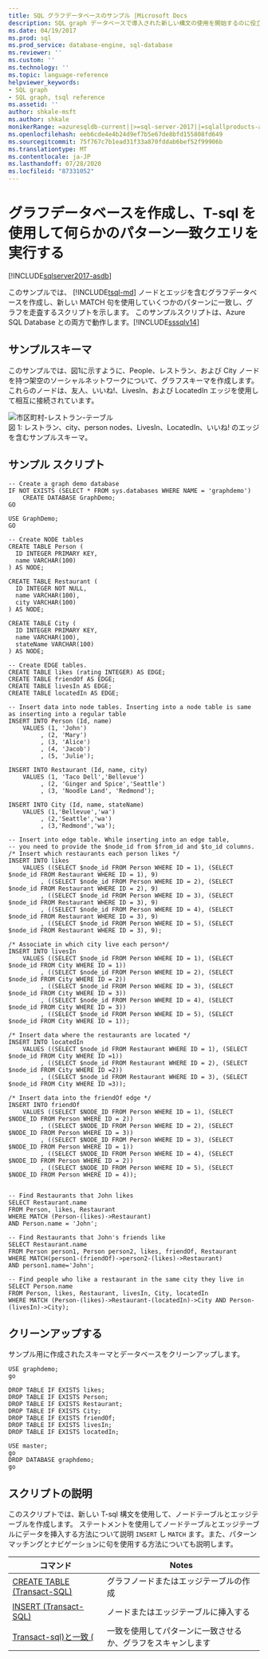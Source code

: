 ```yaml
---
title: SQL グラフデータベースのサンプル |Microsoft Docs
description: SQL graph データベースで導入された新しい構文の使用を開始するのに役立つクイックサンプルです。
ms.date: 04/19/2017
ms.prod: sql
ms.prod_service: database-engine, sql-database
ms.reviewer: ''
ms.custom: ''
ms.technology: ''
ms.topic: language-reference
helpviewer_keywords:
- SQL graph
- SQL graph, tsql reference
ms.assetid: ''
author: shkale-msft
ms.author: shkale
monikerRange: =azuresqldb-current||>=sql-server-2017||=sqlallproducts-allversions||>=sql-server-linux-2017||=azuresqldb-mi-current
ms.openlocfilehash: eeb6cde4e4b24d9ef7b5e67de8bfd155808fd649
ms.sourcegitcommit: 75f767c7b1ead31f33a870fddab6bef52f99906b
ms.translationtype: MT
ms.contentlocale: ja-JP
ms.lasthandoff: 07/28/2020
ms.locfileid: "87331052"
---
```

# <a name="create-a-graph-database-and-run-some-pattern-matching-queries-using-t-sql"></a>グラフデータベースを作成し、T-sql を使用して何らかのパターン一致クエリを実行する

[!INCLUDE[sqlserver2017-asdb](../../includes/applies-to-version/sqlserver2017-asdb.md)]

このサンプルでは、 [!INCLUDE[tsql-md](../../includes/tsql-md.md)] ノードとエッジを含むグラフデータベースを作成し、新しい MATCH 句を使用していくつかのパターンに一致し、グラフを走査するスクリプトを示します。 このサンプルスクリプトは、Azure SQL Database との両方で動作します。[!INCLUDE[sssqlv14](../../includes/sssqlv14-md.md)]  

## <a name="sample-schema"></a>サンプルスキーマ

このサンプルでは、図1に示すように、People、レストラン、および City ノードを持つ架空のソーシャルネットワークについて、グラフスキーマを作成します。 これらのノードは、友人、いいね!、LivesIn、および LocatedIn エッジを使用して相互に接続されています。

![市区町村-レストラン-テーブル](../../relational-databases/graphs/media/person-cities-restaurants-tables.png "Sql グラフデータベースのサンプル")  
図 1: レストラン、city、person nodes、LivesIn、LocatedIn、いいね! のエッジを含むサンプルスキーマ。

## <a name="sample-script"></a>サンプル スクリプト

```
-- Create a graph demo database
IF NOT EXISTS (SELECT * FROM sys.databases WHERE NAME = 'graphdemo')
    CREATE DATABASE GraphDemo;
GO

USE GraphDemo;
GO

-- Create NODE tables
CREATE TABLE Person (
  ID INTEGER PRIMARY KEY,
  name VARCHAR(100)
) AS NODE;

CREATE TABLE Restaurant (
  ID INTEGER NOT NULL,
  name VARCHAR(100),
  city VARCHAR(100)
) AS NODE;

CREATE TABLE City (
  ID INTEGER PRIMARY KEY,
  name VARCHAR(100),
  stateName VARCHAR(100)
) AS NODE;

-- Create EDGE tables. 
CREATE TABLE likes (rating INTEGER) AS EDGE;
CREATE TABLE friendOf AS EDGE;
CREATE TABLE livesIn AS EDGE;
CREATE TABLE locatedIn AS EDGE;

-- Insert data into node tables. Inserting into a node table is same as inserting into a regular table
INSERT INTO Person (Id, name)
    VALUES (1, 'John')
         , (2, 'Mary')
         , (3, 'Alice')
         , (4, 'Jacob')
         , (5, 'Julie');

INSERT INTO Restaurant (Id, name, city)
    VALUES (1, 'Taco Dell','Bellevue')
         , (2, 'Ginger and Spice','Seattle')
         , (3, 'Noodle Land', 'Redmond');

INSERT INTO City (Id, name, stateName)
    VALUES (1,'Bellevue','wa')
         , (2,'Seattle','wa')
         , (3,'Redmond','wa');

-- Insert into edge table. While inserting into an edge table,
-- you need to provide the $node_id from $from_id and $to_id columns.
/* Insert which restaurants each person likes */
INSERT INTO likes 
    VALUES ((SELECT $node_id FROM Person WHERE ID = 1), (SELECT $node_id FROM Restaurant WHERE ID = 1), 9)
         , ((SELECT $node_id FROM Person WHERE ID = 2), (SELECT $node_id FROM Restaurant WHERE ID = 2), 9)
         , ((SELECT $node_id FROM Person WHERE ID = 3), (SELECT $node_id FROM Restaurant WHERE ID = 3), 9)
         , ((SELECT $node_id FROM Person WHERE ID = 4), (SELECT $node_id FROM Restaurant WHERE ID = 3), 9)
         , ((SELECT $node_id FROM Person WHERE ID = 5), (SELECT $node_id FROM Restaurant WHERE ID = 3), 9);

/* Associate in which city live each person*/
INSERT INTO livesIn 
    VALUES ((SELECT $node_id FROM Person WHERE ID = 1), (SELECT $node_id FROM City WHERE ID = 1))
         , ((SELECT $node_id FROM Person WHERE ID = 2), (SELECT $node_id FROM City WHERE ID = 2))
         , ((SELECT $node_id FROM Person WHERE ID = 3), (SELECT $node_id FROM City WHERE ID = 3))
         , ((SELECT $node_id FROM Person WHERE ID = 4), (SELECT $node_id FROM City WHERE ID = 3))
         , ((SELECT $node_id FROM Person WHERE ID = 5), (SELECT $node_id FROM City WHERE ID = 1));

/* Insert data where the restaurants are located */
INSERT INTO locatedIn 
    VALUES ((SELECT $node_id FROM Restaurant WHERE ID = 1), (SELECT $node_id FROM City WHERE ID =1))
         , ((SELECT $node_id FROM Restaurant WHERE ID = 2), (SELECT $node_id FROM City WHERE ID =2))
         , ((SELECT $node_id FROM Restaurant WHERE ID = 3), (SELECT $node_id FROM City WHERE ID =3));

/* Insert data into the friendOf edge */
INSERT INTO friendOf 
    VALUES ((SELECT $NODE_ID FROM Person WHERE ID = 1), (SELECT $NODE_ID FROM Person WHERE ID = 2))
         , ((SELECT $NODE_ID FROM Person WHERE ID = 2), (SELECT $NODE_ID FROM Person WHERE ID = 3))
         , ((SELECT $NODE_ID FROM Person WHERE ID = 3), (SELECT $NODE_ID FROM Person WHERE ID = 1))
         , ((SELECT $NODE_ID FROM Person WHERE ID = 4), (SELECT $NODE_ID FROM Person WHERE ID = 2))
         , ((SELECT $NODE_ID FROM Person WHERE ID = 5), (SELECT $NODE_ID FROM Person WHERE ID = 4));


-- Find Restaurants that John likes
SELECT Restaurant.name
FROM Person, likes, Restaurant
WHERE MATCH (Person-(likes)->Restaurant)
AND Person.name = 'John';

-- Find Restaurants that John's friends like
SELECT Restaurant.name 
FROM Person person1, Person person2, likes, friendOf, Restaurant
WHERE MATCH(person1-(friendOf)->person2-(likes)->Restaurant)
AND person1.name='John';

-- Find people who like a restaurant in the same city they live in
SELECT Person.name
FROM Person, likes, Restaurant, livesIn, City, locatedIn
WHERE MATCH (Person-(likes)->Restaurant-(locatedIn)->City AND Person-(livesIn)->City);
```

## <a name="clean-up"></a>クリーンアップする  
サンプル用に作成されたスキーマとデータベースをクリーンアップします。

```
USE graphdemo;
go

DROP TABLE IF EXISTS likes;
DROP TABLE IF EXISTS Person;
DROP TABLE IF EXISTS Restaurant;
DROP TABLE IF EXISTS City;
DROP TABLE IF EXISTS friendOf;
DROP TABLE IF EXISTS livesIn;
DROP TABLE IF EXISTS locatedIn;

USE master;
go
DROP DATABASE graphdemo;
go
```

## <a name="script-explanation"></a>スクリプトの説明  
このスクリプトでは、新しい T-sql 構文を使用して、ノードテーブルとエッジテーブルを作成します。 ステートメントを使用してノードテーブルとエッジテーブルにデータを挿入する方法について説明 `INSERT` し `MATCH` ます。また、パターンマッチングとナビゲーションに句を使用する方法についても説明します。

|コマンド    |Notes
|---  |---  |
|[CREATE TABLE &#40;Transact-SQL&#41;](../../t-sql/statements/create-table-sql-graph.md)  |グラフノードまたはエッジテーブルの作成  |
|[INSERT &#40;Transact-SQL&#41;](../../t-sql/statements/insert-sql-graph.md)  |ノードまたはエッジテーブルに挿入する  |
|[Transact-sql&#41;と一致 &#40;](../../t-sql/queries/match-sql-graph.md)  |一致を使用してパターンに一致させるか、グラフをスキャンします  |
